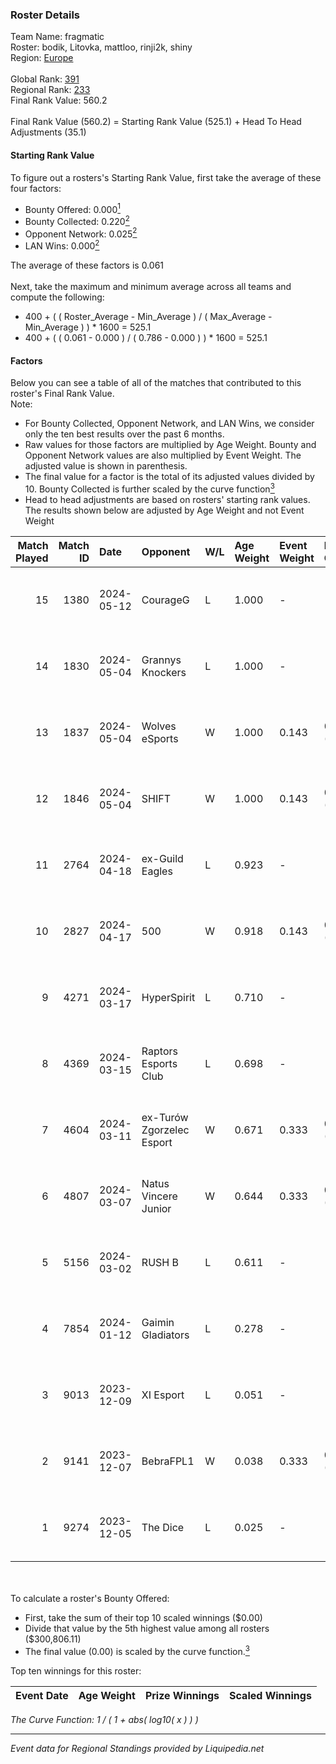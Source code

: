 ### Roster Details<br />
Team Name: fragmatic<br />
Roster: bodik, Litovka, mattloo, rinji2k, shiny<br />
Region: [Europe]( ../standings_europe.md)<br />
<br />
Global Rank: [391](../standings_global.md)<br />
Regional Rank: [233]( ../standings_europe.md)<br />
Final Rank Value:  560.2<br />
<br />
Final Rank Value (560.2) = Starting Rank Value (525.1) + Head To Head Adjustments (35.1)<br />

#### Starting Rank Value<br />
To figure out a rosters's Starting Rank Value, first take the average of these four factors:<br />
- Bounty Offered: 0.000[<sup>1</sup>](#table2)
- Bounty Collected: 0.220[<sup>2</sup>](#table1)
- Opponent Network: 0.025[<sup>2</sup>](#table1)
- LAN Wins: 0.000[<sup>2</sup>](#table1)

The average of these factors is 0.061<br />
<br />
Next, take the maximum and minimum average across all teams and compute the following:<br />
- 400 + ( ( Roster_Average - Min_Average ) / ( Max_Average - Min_Average ) ) * 1600 = 525.1
- 400 + ( ( 0.061 - 0.000 ) / ( 0.786 - 0.000 ) ) * 1600 = 525.1


#### Factors<br />
Below you can see a table of all of the matches that contributed to this roster's Final Rank Value.<br />
Note:<br />

- For Bounty Collected, Opponent Network, and LAN Wins, we consider only the ten best results over the past 6 months.
- Raw values for those factors are multiplied by Age Weight. Bounty and Opponent Network values are also multiplied by Event Weight. The adjusted value is shown in parenthesis.
- The final value for a factor is the total of its adjusted values divided by 10. Bounty Collected is further scaled by the curve function[<sup>3</sup>](#curveFunction)
- Head to head adjustments are based on rosters' starting rank values. The results shown below are adjusted by Age Weight and not Event Weight
<span id="table1"></span><br />


| Match Played | Match ID | Date       | Opponent                  | W/L | Age Weight | Event Weight | Bounty Collected | Opponent Network | LAN Wins  | H2H Adj. | Roster                                  |
| -: | -: | :- | :- | :- | :- | :- | :- | :- | :- | -: | :- |
|           15 |     1380 | 2024-05-12 | CourageG                  | L   | 1.000      | -            | -                | -                | -         |   -22.37 | bodik, Litovka, mattloo, rinji2k, shiny |
|           14 |     1830 | 2024-05-04 | Grannys Knockers          | L   | 1.000      | -            | -                | -                | -         |    -7.86 | bodik, Litovka, mattloo, rinji2k, shiny |
|           13 |     1837 | 2024-05-04 | Wolves eSports            | W   | 1.000      | 0.143        | 0.002 (0.000)    | 0.109 (0.016)    | 0 (0.000) |    16.81 | bodik, Litovka, mattloo, rinji2k, shiny |
|           12 |     1846 | 2024-05-04 | SHIFT                     | W   | 1.000      | 0.143        | 0.000 (0.000)    | 0.000 (0.000)    | 0 (0.000) |     8.64 | bodik, Litovka, mattloo, rinji2k, shiny |
|           11 |     2764 | 2024-04-18 | ex-Guild Eagles           | L   | 0.923      | -            | -                | -                | -         |    -2.74 | bodik, Litovka, mattloo, rinji2k, shiny |
|           10 |     2827 | 2024-04-17 | 500                       | W   | 0.918      | 0.143        | 0.002 (0.000)    | 0.479 (0.063)    | 0 (0.000) |    25.11 | bodik, Litovka, mattloo, rinji2k, shiny |
|            9 |     4271 | 2024-03-17 | HyperSpirit               | L   | 0.710      | -            | -                | -                | -         |    -5.85 | bodik, Litovka, mattloo, shiny, smouf   |
|            8 |     4369 | 2024-03-15 | Raptors Esports Club      | L   | 0.698      | -            | -                | -                | -         |    -3.91 | bodik, Litovka, mattloo, shiny, smouf   |
|            7 |     4604 | 2024-03-11 | ex-Turów Zgorzelec Esport | W   | 0.671      | 0.333        | 0.006 (0.001)    | 0.375 (0.084)    | 0 (0.000) |    16.36 | bodik, Litovka, mattloo, shiny, smouf   |
|            6 |     4807 | 2024-03-07 | Natus Vincere Junior      | W   | 0.644      | 0.333        | 0.006 (0.001)    | 0.422 (0.091)    | 0 (0.000) |    15.54 | bodik, Litovka, mattloo, shiny, smouf   |
|            5 |     5156 | 2024-03-02 | RUSH B                    | L   | 0.611      | -            | -                | -                | -         |    -4.05 | bodik, Litovka, mattloo, shiny, smouf   |
|            4 |     7854 | 2024-01-12 | Gaimin Gladiators         | L   | 0.278      | -            | -                | -                | -         |    -0.13 | bodik, mattloo, Pikor, shiny, tuscan4ik |
|            3 |     9013 | 2023-12-09 | XI Esport                 | L   | 0.051      | -            | -                | -                | -         |    -0.46 | bodik, Kemply, mattloo, Pikor, shiny    |
|            2 |     9141 | 2023-12-07 | BebraFPL1                 | W   | 0.038      | 0.333        | 0.000 (0.000)    | 0.003 (0.000)    | 0 (0.000) |     0.57 | bodik, Kemply, mattloo, Pikor, shiny    |
|            1 |     9274 | 2023-12-05 | The Dice                  | L   | 0.025      | -            | -                | -                | -         |    -0.52 | bodik, Kemply, mattloo, Pikor, shiny    |

<br />
<span id="table2"></span><br />
To calculate a roster's Bounty Offered:<br />

- First, take the sum of their top 10 scaled winnings ($0.00)
- Divide that value by the 5th highest value among all rosters ($300,806.11)
- The final value (0.00) is scaled by the curve function.[<sup>3</sup>](#curveFunction)

Top ten winnings for this roster:<br />

| Event Date | Age Weight | Prize Winnings | Scaled Winnings |
| :- | -: | :- | :- |


<span id="curveFunction"></span>_The Curve Function: 1 / ( 1 + abs( log10( x ) ) )_<br />

---
_Event data for Regional Standings provided by Liquipedia.net_<br />
